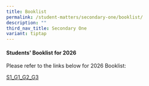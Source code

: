 ```yaml
---
title: Booklist
permalink: /student-matters/secondary-one/booklist/
description: ""
third_nav_title: Secondary One
variant: tiptap
---
```

<h4><strong>Students' Booklist for 2026</strong></h4>
<p>Please refer to the links below for 2026 Booklist:</p>
<p><a href="/files/Booklist 2026/S1_G1_G2_G3.pdf" rel="noopener nofollow" target="_blank">S1_G1_G2_G3</a>
</p>
